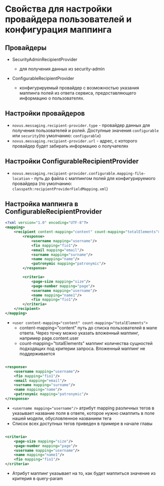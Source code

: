 # Свойства для настройки провайдера пользователей и конфигурация маппинга

## Провайдеры

- SecurityAdminRecipientProvider
    - для получения данных из security-admin

- ConfigurableRecipientProvider
    - конфигурируемый провайдер с возможностью указания маппинга полей из ответа сервиса, предоставляющего информацию о
      пользователях.

## Настройки провайдеров

- `novus.messaging.recipient-provider.type` - провайдер данных для получения пользователей и ролей. Доступные
  значения `configurable` или `security`(по умолчанию: `configurable`)
- `novus.messaging.recipient-provider.url` - адрес, с которого провайдер будет забирать информацию о получателях

## Настройки ConfigurableRecipientProvider

- `novus.messaging.recipient-provider.configurable.mapping-file-location` - путь до файла с маппингом полей
  для конфигурируемого провайдера (по умолчанию: `classpath:recipientProviderFieldMapping.xml`)


## Настройка маппинга в ConfigurableRecipientProvider

```xml
<?xml version="1.0" encoding="UTF-8"?>
<mapping>
    <recipient content-mapping="content" count-mapping="totalElements">
        <response>
            <username mapping="username"/>
            <fio mapping="fio1"/>
            <email mapping="email"/>
            <surname mapping="surname"/>
            <name mapping="name"/>
            <patronymic mapping="patronymic"/>
        </response>

        <criteria>
            <page-size mapping="size"/>
            <page-number mapping="page"/>
            <username mapping="username"/>
            <name mapping="name1"/>
            <fio mapping="fio1"/>
        </criteria>
    </recipient>
</mapping>
```

- `<user content-mapping="content" count-mapping="totalElements">`
    - content-mapping="content" путь до списка пользователей в мапе ответа. Через точку можно указать вложенный маппинг,
      например page.content.user
    - count-mapping="totalElements" маппинг количества сущностей подходящих под критерии запроса. Вложенный маппинг не
      поддерживается

```xml

<response>
    <username mapping="username"/>
    <fio mapping="fio1"/>
    <email mapping="email"/>
    <surname mapping="surname"/>
    <name mapping="name"/>
    <patronymic mapping="patronymic"/>
</response>
```

- `<username mapping="username"/>` атрибут mapping различных тегов в <response> указывает название поля в ответе,
  которое нужно смаппить в поле нашей модели, обусловленное названием тега
- Список всех доступных тегов приведен в примере в начале главы

```xml

<criteria>
    <page-size mapping="size"/>
    <page-number mapping="page"/>
    <username mapping="username"/>
    <name mapping="name1"/>
    <fio mapping="fio1"/>
</criteria>
```

- Атрибут маппинг указывает на то, как будет маппиться значение из критерия в query-param